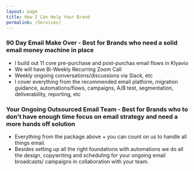 ```yaml
---
layout: page
title: How I Can Help Your Brand
permalink: /Services/
---
```

### 90 Day Email Make Over - Best for Brands who need a solid email money machine in place
- I build out 11 core pre-purchase and post-purchas email flows in Klyavio
- We will have Bi-Weekly Recurring Zoom Call
- Weekly ongoing conversations/discussions via Slack, etc
- I cover everything from the recommended email platform, migration guidance, automations/flows, campaigns, A/B test, segmentation, deliverability, reporting, etc

### Your Ongoing Outsourced Email Team - Best for Brands who to don't have enough time focus on email strategy and need a more hands off solution
- Everything from the package above + you can count on us to handle all things email. 
- Besides setting up all the right foundations with automations we do all the design, copywriting and scheduling for your ongoing email broadcasts/ campaigns in collaboration with your team.